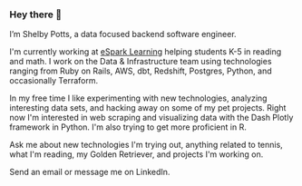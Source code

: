 ### Hey there 👋

I’m Shelby Potts, a data focused backend software engineer. 

I'm currently working at [eSpark Learning](https://www.esparklearning.com/) helping students K-5 in reading and math. I work on the Data & Infrastructure team using technologies ranging from Ruby on Rails, AWS, dbt, Redshift, Postgres, Python, and occasionally Terraform.

In my free time I like experimenting with new technologies, analyzing interesting data sets, and hacking away on some of my pet projects. Right now I'm interested in web scraping and visualizing data with the Dash Plotly framework in Python. I'm also trying to get more proficient in R.

Ask me about new technologies I'm trying out, anything related to tennis, what I'm reading, my Golden Retriever, and projects I'm working on.

Send an email or message me on LinkedIn.
